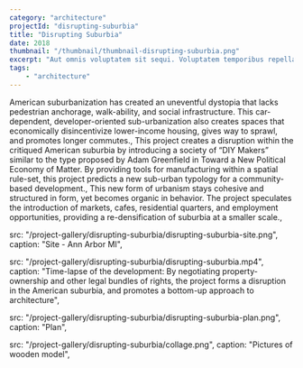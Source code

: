 ```yaml
---
category: "architecture"
projectId: "disrupting-suburbia"
title: "Disrupting Suburbia"
date: 2018
thumbnail: "/thumbnail/thumbnail-disrupting-suburbia.png"
excerpt: "Aut omnis voluptatem sit sequi. Voluptatem temporibus repellat voluptatem voluptatibus enim voluptas necessitatibus. Aut quasi sunt dolor. Commodi dolores saepe asperiores beatae voluptate corporis est ea voluptatem. Enim quo sed et sint aspernatur distinctio qui quam."
tags: 
    - "architecture"
---
```


American suburbanization has created an uneventful dystopia that lacks pedestrian anchorage, walk-ability, and social infrastructure. This car-dependent, developer-oriented sub-urbanization also creates spaces that economically disincentivize lower-income housing, gives way to sprawl, and promotes longer commutes.,
This project creates a disruption within the critiqued American suburbia by introducing a society of “DIY Makers” similar to the type proposed by Adam Greenfield in Toward a New Political Economy of Matter. By providing tools for manufacturing within a spatial rule-set, this project predicts a new sub-urban typology for a community-based development.,
This new form of urbanism stays cohesive and structured in form, yet becomes organic in behavior. The project speculates the introduction of markets, cafes, residential quarters, and employment opportunities, providing a re-densification of suburbia at a smaller scale.,

  src: "/project-gallery/disrupting-suburbia/disrupting-suburbia-site.png",
  caption: "Site - Ann Arbor MI",

  src: "/project-gallery/disrupting-suburbia/disrupting-suburbia.mp4",
  caption:
    "Time-lapse of the development: By negotiating property-ownership and other legal bundles of rights, the project forms a disruption in the American suburbia, and promotes a bottom-up approach to architecture",

  src: "/project-gallery/disrupting-suburbia/disrupting-suburbia-plan.png",
  caption: "Plan",

  src: "/project-gallery/disrupting-suburbia/collage.png",
  caption: "Pictures of wooden model",
